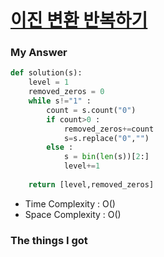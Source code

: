 # [이진 변환 반복하기](https://school.programmers.co.kr/learn/courses/30/lessons/70129)

### My Answer

```python
def solution(s):
    level = 1
    removed_zeros = 0
    while s!="1" : 
        count = s.count("0")
        if count>0 : 
            removed_zeros+=count
            s=s.replace("0","")
        else : 
            s = bin(len(s))[2:]
            level+=1
        
    return [level,removed_zeros]
```

* Time Complexity : O()
* Space Complexity : O()



### The things I got
